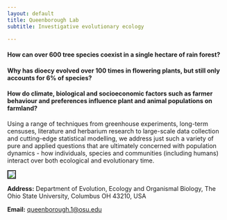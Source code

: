 ```yaml
---
layout: default
title: Queenborough Lab
subtitle: Investigative evolutionary ecology

---
```



#### How can over 600 tree species coexist in a single hectare of rain forest?

#### Why has dioecy evolved over 100 times in flowering plants, but still only accounts for 6% of species?

#### How do climate, biological and socioeconomic factors such as farmer behaviour and preferences influence plant and animal populations on farmland?


Using a range of techniques from greenhouse experiments, long-term censuses, 
literature and herbarium research to large-scale data collection and cutting-edge
statistical modelling, we address just such a variety of pure and applied
questions that are ultimately concerned with population dynamics - how individuals, 
species and communities (including humans) interact over both ecological and evolutionary time.

<p>
<img src="../assets/figs/oak-openings.jpg" style="border:2px solid #333333;">
</p>

<!--<p align="center">
<img src="/assets/figs/Simon_weeds_quite_sml.jpg" style="border:2px solid #333333;">
</p>-->

**Address:** Department of Evolution, Ecology and Organismal Biology, The Ohio State University, Columbus OH 43210, USA

**Email:** <a href="mailto:queenborough.1@osu.edu">queenborough.1@osu.edu</a>


